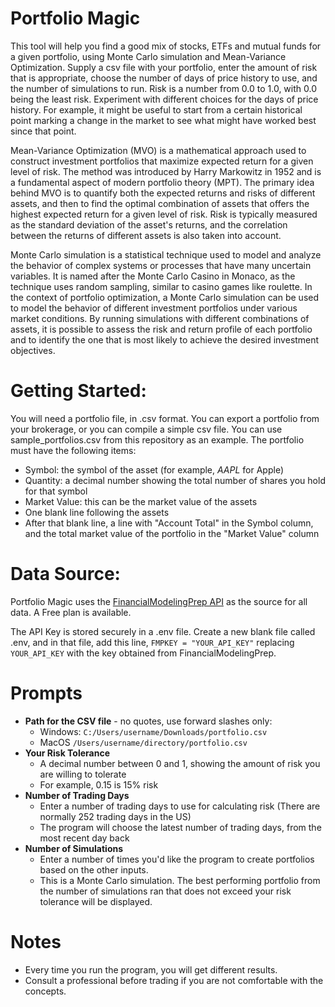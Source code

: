 # Portfolio Magic
This tool will help you find a good mix of stocks, ETFs and mutual funds for a given portfolio, using Monte Carlo simulation and Mean-Variance Optimization. Supply a csv file with your portfolio, enter the amount of risk that is appropriate, choose the number of days of price history to use, and the number of simulations to run. Risk is a number from 0.0 to 1.0, with 0.0 being the least risk. Experiment with different choices for the days of price history. For example, it might be useful to start from a certain historical point marking a change in the market to see what might have worked best since that point. 

Mean-Variance Optimization (MVO) is a mathematical approach used to construct investment portfolios that maximize expected return for a given level of risk. The method was introduced by Harry Markowitz in 1952 and is a fundamental aspect of modern portfolio theory (MPT). The primary idea behind MVO is to quantify both the expected returns and risks of different assets, and then to find the optimal combination of assets that offers the highest expected return for a given level of risk. Risk is typically measured as the standard deviation of the asset's returns, and the correlation between the returns of different assets is also taken into account.

Monte Carlo simulation is a statistical technique used to model and analyze the behavior of complex systems or processes that have many uncertain variables. It is named after the Monte Carlo Casino in Monaco, as the technique uses random sampling, similar to casino games like roulette. In the context of portfolio optimization, a Monte Carlo simulation can be used to model the behavior of different investment portfolios under various market conditions. By running simulations with different combinations of assets, it is possible to assess the risk and return profile of each portfolio and to identify the one that is most likely to achieve the desired investment objectives.
# Getting Started:
 You will need a portfolio file, in .csv format. You can export a portfolio from your brokerage, or you can compile a simple csv file. You can use sample_portfolios.csv from this repository as an example. The portfolio must have the following items:
- Symbol: the symbol of the asset (for example, *AAPL* for Apple)
- Quantity: a decimal number showing the total number of shares you hold for that symbol
- Market Value: this can be the market value of the assets
- One blank line following the assets
- After that blank line, a line with "Account Total" in the Symbol column, and the total market value of the portfolio in the "Market Value" column
# Data Source:
Portfolio Magic uses the [FinancialModelingPrep API](https://site.financialmodelingprep.com/developer/docs) as the source for all data. A Free plan is available. 

The API Key is stored securely in a .env file. Create a new blank file called .env, and in that file, add this line,  `FMPKEY = "YOUR_API_KEY"` replacing `YOUR_API_KEY` with the key obtained from FinancialModelingPrep.
# Prompts
 - **Path for the CSV file** - no quotes, use forward slashes only:
	 - Windows: `C:/Users/username/Downloads/portfolio.csv`
	 - MacOS `/Users/username/directory/portfolio.csv`
 - **Your Risk Tolerance**
	 - A decimal number between 0 and 1, showing the amount of risk you are willing to tolerate
	 - For example, 0.15 is 15% risk
 - **Number of Trading Days**
	 - Enter a number of trading days to use for calculating risk (There are normally 252 trading days in the US)
	 - The program will choose the latest number of trading days, from the most recent day back
 - **Number of Simulations**
	 - Enter a number of times you'd like the program to create portfolios based on the other inputs.
	 - This is a Monte Carlo simulation. The best performing portfolio from the number of simulations ran that does not exceed your risk tolerance will be displayed.
# Notes
- Every time you run the program, you will get different results.
- Consult a professional before trading if you are not comfortable with the concepts.